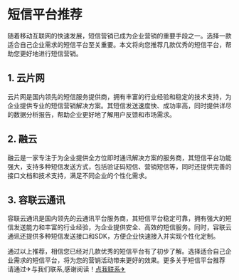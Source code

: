 # 短信平台推荐

随着移动互联网的快速发展，短信营销已成为企业营销的重要手段之一。选择一款适合自己企业需求的短信平台至关重要。本文将向您推荐几款优秀的短信平台，帮助您更好地进行短信营销。

## 1. 云片网

云片网是国内领先的短信服务提供商，拥有丰富的行业经验和稳定的技术支持，为企业提供专业的短信营销解决方案。其短信发送速度快、成功率高，同时提供详尽的数据分析报告，帮助企业更好地了解用户反馈和市场需求。

## 2. 融云

融云是一家专注于为企业提供全方位即时通讯解决方案的服务商，其短信平台功能强大，支持多种短信发送方式，包括验证码短信、营销短信等，同时还提供完善的接口文档和技术支持，满足不同企业的个性化需求。

## 3. 容联云通讯

容联云通讯是国内领先的云通讯平台服务商，其短信平台稳定可靠，拥有强大的短信发送能力和丰富的行业经验，为企业提供安全、高效的短信服务。同时，容联云通讯还提供多种短信发送接口和SDK，方便企业快速接入并实现个性化定制。

通过以上推荐，相信您已经对几款优秀的短信平台有了初步了解。选择适合自己企业需求的短信平台，将为您的营销活动带来更好的效果。更多关于短信平台推荐 请通过✈与我们联系,感谢阅读！[点我联系✈](https://data.G208.com)